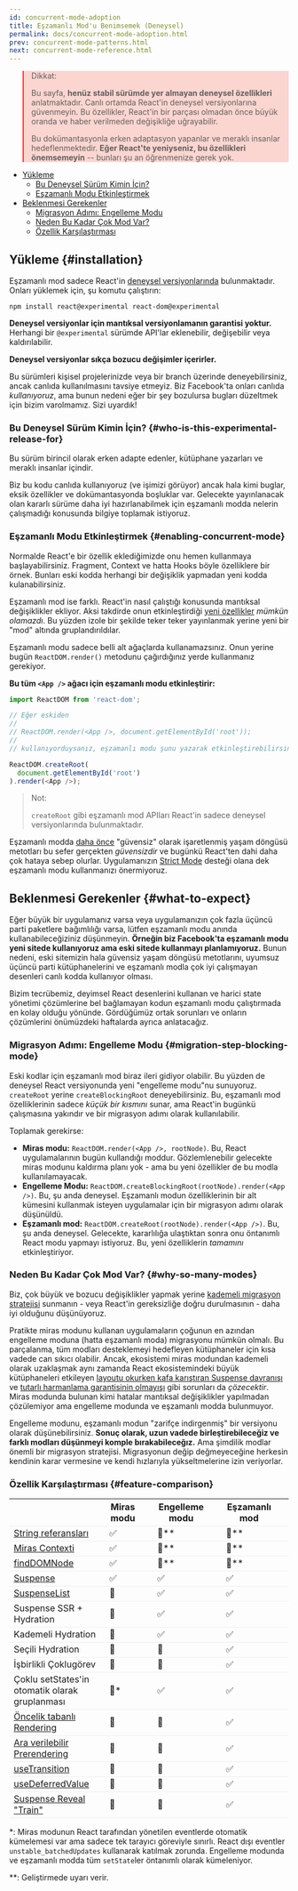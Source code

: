```yaml
---
id: concurrent-mode-adoption
title: Eşzamanlı Mod'u Benimsemek (Deneysel)
permalink: docs/concurrent-mode-adoption.html
prev: concurrent-mode-patterns.html
next: concurrent-mode-reference.html
---
```


<style>
.scary > blockquote {
  background-color: rgba(237, 51, 21, 0.2);
  border-left-color: #ed3315;
}
</style>

<div class="scary">

>Dikkat:
>
>Bu sayfa, **henüz stabil sürümde yer almayan deneysel özellikleri** anlatmaktadır. Canlı ortamda React'in deneysel versiyonlarına güvenmeyin. Bu özellikler, React'in bir parçası olmadan önce büyük oranda ve haber verilmeden değişikliğe uğrayabilir.
>
>Bu dokümantasyonla erken adaptasyon yapanlar ve meraklı insanlar hedeflenmektedir. **Eğer React'te yeniyseniz, bu özellikleri önemsemeyin** -- bunları şu an öğrenmenize gerek yok.

</div>

- [Yükleme](#installation)
  - [Bu Deneysel Sürüm Kimin İçin?](#who-is-this-experimental-release-for)
  - [Eşzamanlı Modu Etkinleştirmek](#enabling-concurrent-mode)
- [Beklenmesi Gerekenler](#what-to-expect)
  - [Migrasyon Adımı: Engelleme Modu](#migration-step-blocking-mode)
  - [Neden Bu Kadar Çok Mod Var?](#why-so-many-modes)
  - [Özellik Karşılaştırması](#feature-comparison)

## Yükleme {#installation}

Eşzamanlı mod sadece React'in [deneysel versiyonlarında](/blog/2019/10/22/react-release-channels.html#experimental-channel) bulunmaktadır. Onları yüklemek için, şu komutu çalıştırın:

```
npm install react@experimental react-dom@experimental
```
**Deneysel versiyonlar için mantıksal versiyonlamanın garantisi yoktur.** Herhangi bir `@experimental` sürümde API'lar eklenebilir, değişebilir veya kaldırılabilir.

**Deneysel versiyonlar sıkça bozucu değişimler içerirler.**

Bu sürümleri kişisel projelerinizde veya bir branch üzerinde deneyebilirsiniz, ancak canlıda kullanılmasını tavsiye etmeyiz. Biz Facebook'ta onları canlıda *kullanıyoruz*, ama bunun nedeni eğer bir şey bozulursa bugları düzeltmek için bizim varolmamız. Sizi uyardık!

### Bu Deneysel Sürüm Kimin İçin? {#who-is-this-experimental-release-for}

Bu sürüm birincil olarak erken adapte edenler, kütüphane yazarları ve meraklı insanlar içindir.

Biz bu kodu canlıda kullanıyoruz (ve işimizi görüyor) ancak hala kimi buglar, eksik özellikler ve dokümantasyonda boşluklar var. Gelecekte yayınlanacak olan kararlı sürüme daha iyi hazırlanabilmek için eşzamanlı modda nelerin çalışmadığı konusunda bilgiye toplamak istiyoruz.

### Eşzamanlı Modu Etkinleştirmek {#enabling-concurrent-mode}

Normalde React'e bir özellik eklediğimizde onu hemen kullanmaya başlayabilirsiniz. Fragment, Context ve hatta Hooks böyle özelliklere bir örnek. Bunları eski kodda herhangi bir değişiklik yapmadan yeni kodda kulanabilirsiniz.

Eşzamanlı mod ise farklı. React'in nasıl çalıştığı konusunda mantıksal değişiklikler ekliyor. Aksi takdirde onun etkinleştirdiği [yeni özellikler](/docs/concurrent-mode-patterns.html) *mümkün  olamazdı*. Bu yüzden izole bir şekilde teker teker yayınlanmak yerine yeni bir "mod" altında gruplandırıldılar.

Eşzamanlı modu sadece belli alt ağaçlarda kullanamazsınız. Onun yerine bugün `ReactDOM.render()` metodunu çağırdığınız yerde kullanmanız gerekiyor.

**Bu tüm `<App />` ağacı için eşzamanlı modu etkinleştirir:**

```js
import ReactDOM from 'react-dom';

// Eğer eskiden
//
// ReactDOM.render(<App />, document.getElementById('root'));
//
// kullanıyorduysanız, eşzamanlı modu şunu yazarak etkinleştirebilirsiniz:

ReactDOM.createRoot(
  document.getElementById('root')
).render(<App />);
```

>Not:
>
>`createRoot` gibi eşzamanlı mod APIları React'in sadece deneysel versiyonlarında bulunmaktadır.

Eşzamanlı modda [daha önce](/blog/2018/03/27/update-on-async-rendering.html) "güvensiz" olarak işaretlenmiş yaşam döngüsü metotları bu sefer gerçekten *güvensizdir* ve bugünkü React'ten dahi daha çok hataya sebep olurlar. Uygulamanızın [Strict Mode](/docs/strict-mode.html) desteği olana dek eşzamanlı modu kullanmanızı önermiyoruz.

## Beklenmesi Gerekenler {#what-to-expect}

Eğer büyük bir uygulamanız varsa veya uygulamanızın çok fazla üçüncü parti paketlere bağımlılığı varsa, lütfen eşzamanlı modu anında kullanabileceğiziniz düşünmeyin. **Örneğin biz Facebook'ta eşzamanlı modu yeni sitede kullanıyoruz ama eski sitede kullanmayı planlamıyoruz.** Bunun nedeni, eski sitemizin hala güvensiz yaşam döngüsü metotlarını, uyumsuz üçüncü parti kütüphanelerini ve eşzamanlı modla çok iyi çalışmayan desenleri canlı kodda kullanıyor olması.

Bizim tecrübemiz, deyimsel React desenlerini kullanan ve harici state yönetimi çözümlerine bel bağlamayan kodun eşzamanlı modu çalıştırmada en kolay olduğu yönünde. Gördüğümüz ortak sorunları ve onların çözümlerini önümüzdeki haftalarda ayrıca anlatacağız.

### Migrasyon Adımı: Engelleme Modu {#migration-step-blocking-mode}

Eski kodlar için eşzamanlı mod biraz ileri gidiyor olabilir. Bu yüzden de deneysel React versiyonunda yeni "engelleme modu"nu sunuyoruz. `createRoot` yerine `createBlockingRoot` deneyebilirsiniz. Bu, eşzamanlı mod özelliklerinin sadece *küçük bir kısmını* sunar, ama React'in bugünkü çalışmasına yakındır ve bir migrasyon adımı olarak kullanılabilir.

Toplamak gerekirse:

* **Miras modu:** `ReactDOM.render(<App />, rootNode)`. Bu, React uygulamalarının bugün kullandığı moddur. Gözlemlenebilir gelecekte miras modunu kaldırma planı yok - ama bu yeni özellikler de bu modla kullanılamayacak.
* **Engelleme Modu:** `ReactDOM.createBlockingRoot(rootNode).render(<App />)`. Bu, şu anda deneysel. Eşzamanlı modun özelliklerinin bir alt kümesini kullanmak isteyen uygulamalar için bir migrasyon adımı olarak düşünüldü.
* **Eşzamanlı mod:** `ReactDOM.createRoot(rootNode).render(<App />)`. 
Bu, şu anda deneysel. Gelecekte, kararlılığa ulaştıktan sonra onu öntanımlı React modu yapmayı istiyoruz. Bu, yeni özelliklerin *tamamını* etkinleştiriyor.

### Neden Bu Kadar Çok Mod Var? {#why-so-many-modes}

Biz, çok büyük ve bozucu değişiklikler yapmak yerine [kademeli migrasyon stratejisi](/docs/faq-versioning.html#commitment-to-stability) sunmanın - veya React'in gereksizliğe doğru durulmasının - daha iyi olduğunu düşünüyoruz.

Pratikte miras modunu kullanan uygulamaların çoğunun en azından engelleme moduna (hatta eşzamanlı moda) migrasyonu mümkün olmalı. Bu parçalanma, tüm modları desteklemeyi hedefleyen kütüphaneler için kısa vadede can sıkıcı olabilir. Ancak, ekosistemi miras modundan kademeli olarak uzaklaşmak aynı zamanda React ekosistemindeki büyük kütüphaneleri etkileyen [layoutu okurken kafa karıştıran Suspense davranışı](https://github.com/facebook/react/issues/14536) ve [tutarlı harmanlama garantisinin olmayışı](https://github.com/facebook/react/issues/15080) gibi sorunları da *çözecektir*. Miras modunda bulunan kimi hatalar mantıksal değişiklikler yapılmadan çözülemiyor ama engelleme modunda ve eşzamanlı modda bulunmuyor. 

Engelleme modunu, eşzamanlı modun "zarifçe indirgenmiş" bir versiyonu olarak düşünebilirsiniz. **Sonuç olarak, uzun vadede birleştirebileceğiz ve farklı modları düşünmeyi komple bırakabileceğız.**  Ama şimdilik modlar önemli bir migrasyon stratejisi. Migrasyonun değip değmeyeceğine herkesin kendinin karar vermesine ve kendi hızlarıyla yükseltmelerine izin veriyorlar.

### Özellik Karşılaştırması {#feature-comparison}

<style>
  #feature-table table { border-collapse: collapse; }
  #feature-table th { padding-right: 30px; }
  #feature-table tr { border-bottom: 1px solid #eee; }
</style>

<div id="feature-table">

|   |Miras modu  |Engelleme modu  |Eşzamanlı mod  |
|---  |---  |---  |---  |
|[String referansları](/docs/refs-and-the-dom.html#legacy-api-string-refs)  |✅  |🚫**  |🚫**  |
|[Miras Contexti](/docs/legacy-context.html) |✅  |🚫**  |🚫**  |
|[findDOMNode](/docs/strict-mode.html#warning-about-deprecated-finddomnode-usage)  |✅  |🚫**  |🚫**  |
|[Suspense](/docs/concurrent-mode-suspense.html#what-is-suspense-exactly) |✅  |✅  |✅  |
|[SuspenseList](/docs/concurrent-mode-patterns.html#suspenselist) |🚫  |✅  |✅  |
|Suspense SSR + Hydration |🚫  |✅  |✅  |
|Kademeli Hydration  |🚫  |✅  |✅  |
|Seçili Hydration  |🚫  |🚫  |✅  |
|İşbirlikli Çoklugörev |🚫  |🚫  |✅  |
|Çoklu setStates'in otomatik olarak gruplanması     |🚫* |✅  |✅  |
|[Öncelik tabanlı Rendering](/docs/concurrent-mode-patterns.html#splitting-high-and-low-priority-state) |🚫  |🚫  |✅  |
|[Ara verilebilir Prerendering](/docs/concurrent-mode-intro.html#interruptible-rendering) |🚫  |🚫  |✅  |
|[useTransition](/docs/concurrent-mode-patterns.html#transitions)  |🚫  |🚫  |✅  |
|[useDeferredValue](/docs/concurrent-mode-patterns.html#deferring-a-value) |🚫  |🚫  |✅  |
|[Suspense Reveal "Train"](/docs/concurrent-mode-patterns.html#suspense-reveal-train)  |🚫  |🚫  |✅  |

</div>

\*: Miras modunun React tarafından yönetilen eventlerde otomatik kümelemesi var ama sadece tek tarayıcı göreviyle sınırlı. React dışı eventler `unstable_batchedUpdates` kullanarak katılmak zorunda. Engelleme modunda ve eşzamanlı modda tüm `setState`ler öntanımlı olarak kümeleniyor.

\*\*: Geliştirmede uyarı verir.
